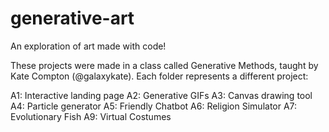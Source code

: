 # generative-art
An exploration of art made with code!

These projects were made in a class called Generative Methods, taught by Kate Compton (@galaxykate). Each folder represents a different project:

A1: Interactive landing page
A2: Generative GIFs
A3: Canvas drawing tool
A4: Particle generator
A5: Friendly Chatbot
A6: Religion Simulator
A7: Evolutionary Fish
A9: Virtual Costumes
